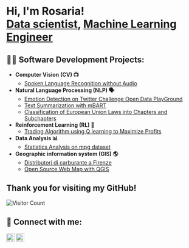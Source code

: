 <h1>Hi, I'm Rosaria! <br/><a href="https://github.com/RosLeo">Data scientist</a>, <a href="https://github.com/RosLeo">Machine Learning Engineer</a> </h1>

<h2>👨‍💻 Software Development Projects:</h2>

- <b> Computer Vision (CV) 📺</b>
  - [Spoken Language Recognition without Audio](https://github.com/RosLeo/Spoken-Language-Recognition-without-Audio)
- <b> Natural Language Processing (NLP) 🗣️ </b>
  - [Emotion Detection on Twitter Challenge Open Data PlayGround](https://github.com/RosLeo/Emotion-Detection-Challenge-on-Twitter)
  - [Text Summarization with mBART](https://github.com/RosLeo/Text-summarization)
  - [Classification of European Union Laws into Chapters and Subchapters](https://github.com/RosLeo/ITADATAhack2023)
- <b> Reinforcement Learning (RL) 🌟 </b>
  - [Trading Algorithm using Q learning to Maximize Profits](https://github.com/RosLeo/Development-of-a-Trading-Algorithm-using-Q-learning-to-Maximize-Profits.)
- <b>Data Analysis 📊</b>
  - [Statistics Analysis on mpg dataset](https://github.com/RosLeo/Statistica-e-Analisi-dei-Dati)
- <b>Geographic information system (GIS) 🌎</b>
  - [Distributori di carburante a Firenze](https://github.com/RosLeo/Distributori-di-carburante-a-Firenze)
  - [Open Source Web Map with QGIS](https://github.com/RosLeo/Open-Source-Web-Map-with-QGIS)
  

<h2> Thank you for visiting my GitHub! </h2>  

![Visitor Count](https://komarev.com/ghpvc/?username=YourGitHubUsername&style=flat-square)

<h2> 🤳 Connect with me:</h2>

[<img align="left" alt="Rosaria Leone | LinkedIn" width="22px" src="https://cdn.jsdelivr.net/npm/simple-icons@v3/icons/linkedin.svg" />][linkedin]
[<img align="left" alt="Rosaria Leone | Instagram" width="22px" src="https://cdn.jsdelivr.net/npm/simple-icons@v3/icons/instagram.svg" />][instagram]

[instagram]: https://www.instagram.com/rosarialeoneee/
[linkedin]: [www.linkedin.com/in/rosaria-leone-357026210](https://www.instagram.com/rosarialeoneee/)







